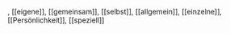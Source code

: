 , [[eigene]], [[gemeinsam]], [[selbst]], [[allgemein]], [[einzelne]], [[Persönlichkeit]], [[speziell]]